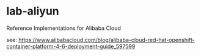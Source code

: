 # lab-aliyun
Reference Implementations for Alibaba Cloud

see: https://www.alibabacloud.com/blog/alibaba-cloud-red-hat-openshift-container-platform-4-6-deployment-guide_597599

